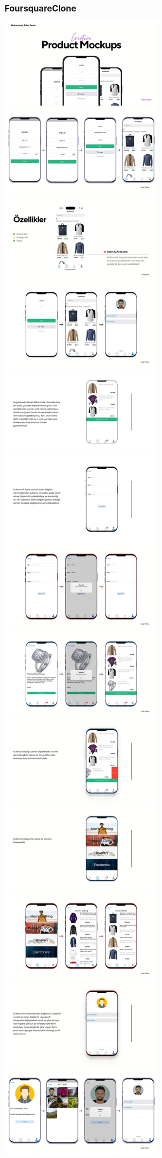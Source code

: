 # FoursquareClone
<img src="imagesReadme/1.jpg">
<img src="imagesReadme/2.jpg">
<img src="imagesReadme/3.jpg">
<img src="imagesReadme/5.jpg">
<img src="imagesReadme/6.jpg">
<img src="imagesReadme/7.jpg">
<img src="imagesReadme/8.jpg">
<img src="imagesReadme/9.jpg">
<img src="imagesReadme/10.jpg">
<img src="imagesReadme/11.jpg">
<img src="imagesReadme/12.jpg">
<img src="imagesReadme/13.jpg">
<img src="imagesReadme/14.jpg">

